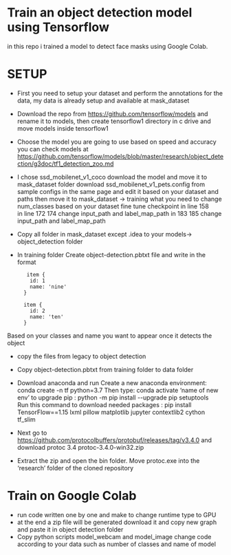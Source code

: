 # Train an object detection model using Tensorflow
in this repo i trained a model to detect face masks using Google Colab.

# SETUP
* First you need to setup your dataset and perform the annotations for the data, my data is already setup and available at mask_dataset
* Download the repo from https://github.com/tensorflow/models and rename it to models, then create tensorflow1 directory in c drive and move models inside tensorflow1 
* Choose the model you are going to use based on speed and accuracy you can check models at https://github.com/tensorflow/models/blob/master/research/object_detection/g3doc/tf1_detection_zoo.md

* I chose ssd_mobilenet_v1_coco
        download the model and move it to mask_dataset folder
        download ssd_mobilenet_v1_pets.config from sample configs in the same page and edit it based on your dataset and paths then move it to mask_dataset -> training
              what you need to change	
                num_classes based on your dataset
	              fine tune checkpoint in line 158  
	              in line 172 174 change input_path and label_map_path
	              in 183 185  change input_path and label_map_path
* Copy all folder in mask_dataset except .idea to your models-> object_detection folder
* In training folder
	    Create object-detection.pbtxt file and write in the format 
	    
     
		 item {
		  id: 1
		  name: 'nine'
		}

		item {
		  id: 2
		  name: 'ten'
		}

    
    

Based on your classes and name you want to appear once it detects the object

* copy the files from legacy to object detection
* Copy object-detection.pbtxt from training folder to data folder
* Download anaconda and run 
	  Create a new anaconda environment: conda create -n tf python=3.7
    Then type: conda activate ‘name of new env’
    to upgrade pip : python -m pip install --upgrade pip setuptools    
    Run this command to download needed packages : pip install TensorFlow==1.15 lxml pillow matplotlib jupyter contextlib2 cython tf_slim   

* Next go to https://github.com/protocolbuffers/protobuf/releases/tag/v3.4.0 and  download protoc 3.4 protoc-3.4.0-win32.zip
* Extract the zip and open the bin folder. Move protoc.exe into the ‘research’ folder of the cloned repository 

# Train on Google Colab
* run code written one by one and make to change runtime type to GPU
* at the end a zip file will be generated download it and copy new graph and paste it in object detection folder
* Copy python scripts model_webcam and model_image change code according to your data such as number of classes and name of model



